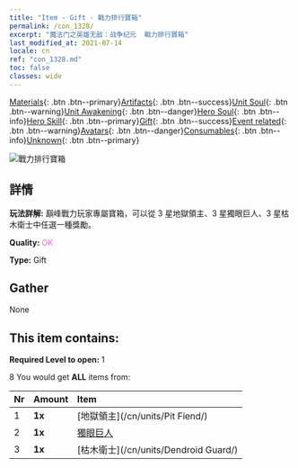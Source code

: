 ```yaml
---
title: "Item - Gift - 戰力排行寶箱"
permalink: /con_1328/
excerpt: "魔法门之英雄无敌：战争纪元  戰力排行寶箱"
last_modified_at: 2021-07-14
locale: cn
ref: "con_1328.md"
toc: false
classes: wide
---
```

 [Materials](/ItemsCN/){: .btn .btn--primary}[Artifacts](/ItemsCN/Artifacts/){: .btn .btn--success}[Unit Soul](/ItemsCN/UnitSoul/){: .btn .btn--warning}[Unit Awakening](/ItemsCN/UnitAwakening/){: .btn .btn--danger}[Hero Soul](/ItemsCN/HeroSoul/){: .btn .btn--info}[Hero Skill](/ItemsCN/HeroSkill/){: .btn .btn--primary}[Gift](/ItemsCN/Gift/){: .btn .btn--success}[Event related](/ItemsCN/Events/){: .btn .btn--warning}[Avatars](/ItemsCN/Avatars/){: .btn .btn--danger}[Consumables](/ItemsCN/Consumables/){: .btn .btn--info}[Unknown](/ItemsCN/Unknown/){: .btn .btn--primary}

 ![戰力排行寶箱](/images/t/i_905001.png)

## 詳情
 **玩法詳解:** 巔峰戰力玩家專屬寶箱，可以從 3 星地獄領主、3 星獨眼巨人、3 星枯木衛士中任選一種獎勵。

 **Quality:** <span style="color: #DA70D6">OK</span>

 **Type:** Gift

## Gather

  None

## This item contains:

 **Required Level to open:** 1

 8 You would get **ALL** items  from:

  | Nr | Amount |     Item    |
  |:---|:-------|:------------|
  | 1 |  **1x** | [地獄領主](/cn/units/Pit Fiend/) |  | 
  | 2 |  **1x** | [獨眼巨人](/cn/units/Cyclops/) |  | 
  | 3 |  **1x** | [枯木衛士](/cn/units/Dendroid Guard/) |  | 
